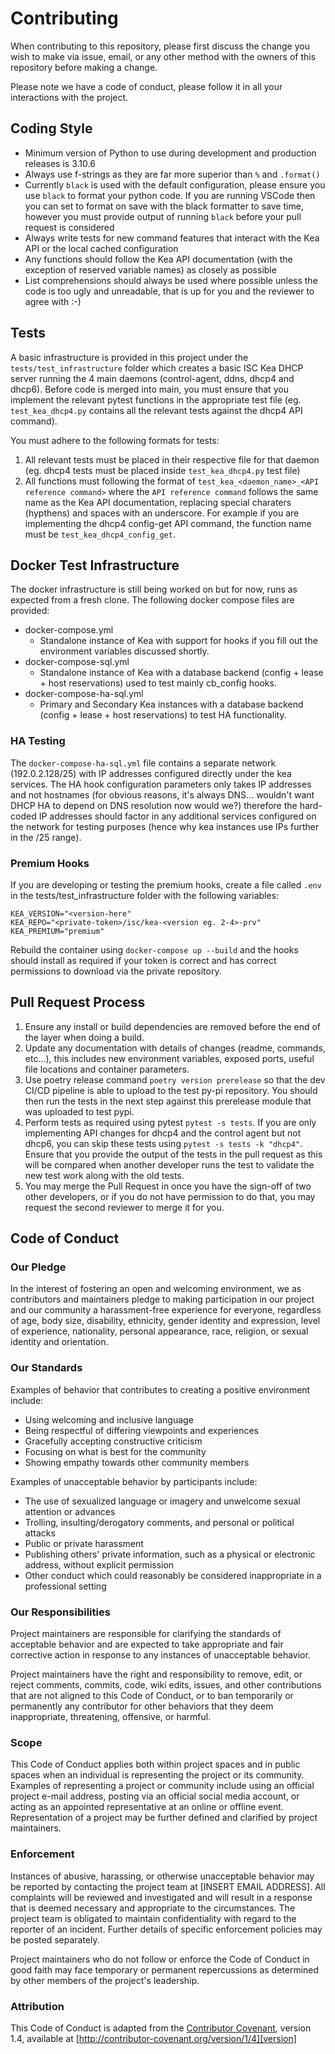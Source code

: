 # Contributing

When contributing to this repository, please first discuss the change you wish to make via issue,
email, or any other method with the owners of this repository before making a change. 

Please note we have a code of conduct, please follow it in all your interactions with the project.

## Coding Style

- Minimum version of Python to use during development and production releases is 3.10.6
- Always use f-strings as they are far more superior than `%` and `.format()`
- Currently `black` is used with the default configuration, please ensure you use `black` to format your python code. If you are running VSCode then you can set to format on save with the black formatter to save time, however you must provide output of running `black` before your pull request is considered
- Always write tests for new command features that interact with the Kea API or the local cached configuration
- Any functions should follow the Kea API documentation (with the exception of reserved variable names) as closely as possible
- List comprehensions should always be used where possible unless the code is too ugly and unreadable, that is up for you and the reviewer to agree with :-)

## Tests

A basic infrastructure is provided in this project under the `tests/test_infrastructure` folder which creates a basic ISC Kea DHCP server running the 4 main daemons (control-agent, ddns, dhcp4 and dhcp6). Before code is merged into main, you must ensure that you implement the relevant pytest functions in the appropriate test file (eg. `test_kea_dhcp4.py` contains all the relevant tests against the dhcp4 API command).

You must adhere to the following formats for tests:
1. All relevant tests must be placed in their respective file for that daemon (eg. dhcp4 tests must be placed inside `test_kea_dhcp4.py` test file)
2. All functions must following the format of `test_kea_<daemon_name>_<API reference command>` where the `API reference command` follows the same name as the Kea API documentation, replacing special charaters (hypthens) and spaces with an underscore. For example if you are implementing the dhcp4 config-get API command, the function name must be `test_kea_dhcp4_config_get`.

## Docker Test Infrastructure

The docker infrastructure is still being worked on but for now, runs as expected from a fresh clone. The following docker compose files are provided:

- docker-compose.yml
   - Standalone instance of Kea with support for hooks if you fill out the environment variables discussed shortly.
- docker-compose-sql.yml
   - Standalone instance of Kea with a database backend (config + lease + host reservations) used to test mainly cb_config hooks.
- docker-compose-ha-sql.yml
   - Primary and Secondary Kea instances with a database backend (config + lease + host reservations) to test HA functionality.

### HA Testing

The `docker-compose-ha-sql.yml` file contains a separate network (192.0.2.128/25) with IP addresses configured directly under the kea services. The HA hook configuration parameters only takes IP addresses and not hostnames (for obvious reasons, it's always DNS... wouldn't want DHCP HA to depend on DNS resolution now would we?) therefore the hard-coded IP addresses should factor in any additional services configured on the network for testing purposes (hence why kea instances use IPs further in the /25 range).

### Premium Hooks

If you are developing or testing the premium hooks, create a file called `.env` in the tests/test_infrastructure folder with the following variables:

```
KEA_VERSION="<version-here"
KEA_REPO="<private-token>/isc/kea-<version eg. 2-4>-prv"
KEA_PREMIUM="premium"
```

Rebuild the container using `docker-compose up --build` and the hooks should install as required if your token is correct and has correct permissions to download via the private repository.

## Pull Request Process

1. Ensure any install or build dependencies are removed before the end of the layer when doing a 
   build.
2. Update any documentation with details of changes (readme, commands, etc...), this includes new environment 
   variables, exposed ports, useful file locations and container parameters.
3. Use poetry release command `poetry version prerelease` so that the dev CI/CD pipeline is able to upload to the test py-pi repository. You should then run the tests in the next step against this prerelease module that was uploaded to test pypi.
4. Perform tests as required using pytest `pytest -s tests`. If you are only implementing API changes for dhcp4 and the control agent but not dhcp6, you can skip these tests using `pytest -s tests -k "dhcp4"`. Ensure that you provide the output of the tests in the pull request as this will be compared when another developer runs the test to validate the new test work along with the old tests.
5. You may merge the Pull Request in once you have the sign-off of two other developers, or if you 
   do not have permission to do that, you may request the second reviewer to merge it for you.

## Code of Conduct

### Our Pledge

In the interest of fostering an open and welcoming environment, we as
contributors and maintainers pledge to making participation in our project and
our community a harassment-free experience for everyone, regardless of age, body
size, disability, ethnicity, gender identity and expression, level of experience,
nationality, personal appearance, race, religion, or sexual identity and
orientation.

### Our Standards

Examples of behavior that contributes to creating a positive environment
include:

* Using welcoming and inclusive language
* Being respectful of differing viewpoints and experiences
* Gracefully accepting constructive criticism
* Focusing on what is best for the community
* Showing empathy towards other community members

Examples of unacceptable behavior by participants include:

* The use of sexualized language or imagery and unwelcome sexual attention or
advances
* Trolling, insulting/derogatory comments, and personal or political attacks
* Public or private harassment
* Publishing others' private information, such as a physical or electronic
  address, without explicit permission
* Other conduct which could reasonably be considered inappropriate in a
  professional setting

### Our Responsibilities

Project maintainers are responsible for clarifying the standards of acceptable
behavior and are expected to take appropriate and fair corrective action in
response to any instances of unacceptable behavior.

Project maintainers have the right and responsibility to remove, edit, or
reject comments, commits, code, wiki edits, issues, and other contributions
that are not aligned to this Code of Conduct, or to ban temporarily or
permanently any contributor for other behaviors that they deem inappropriate,
threatening, offensive, or harmful.

### Scope

This Code of Conduct applies both within project spaces and in public spaces
when an individual is representing the project or its community. Examples of
representing a project or community include using an official project e-mail
address, posting via an official social media account, or acting as an appointed
representative at an online or offline event. Representation of a project may be
further defined and clarified by project maintainers.

### Enforcement

Instances of abusive, harassing, or otherwise unacceptable behavior may be
reported by contacting the project team at [INSERT EMAIL ADDRESS]. All
complaints will be reviewed and investigated and will result in a response that
is deemed necessary and appropriate to the circumstances. The project team is
obligated to maintain confidentiality with regard to the reporter of an incident.
Further details of specific enforcement policies may be posted separately.

Project maintainers who do not follow or enforce the Code of Conduct in good
faith may face temporary or permanent repercussions as determined by other
members of the project's leadership.

### Attribution

This Code of Conduct is adapted from the [Contributor Covenant][homepage], version 1.4,
available at [http://contributor-covenant.org/version/1/4][version]

[homepage]: http://contributor-covenant.org
[version]: http://contributor-covenant.org/version/1/4/